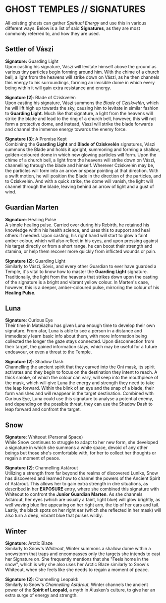 # GHOST TEMPLES // SIGNATURES
All existing ghosts can gather *Spiritual Energy* and use this in various different ways. Below is a list of said **Signatures**, as they are most commonly referred to, and how they are used.

## Settler of Vászi
**Signature:** Guarding Light \
Upon casting his signature, Vászi will levitate himself above the ground as various tiny particles begin forming around him. With the chime of a church bell, a light from the heavens will strike down on Vászi, as he then channels this energy to his surroundings, forming an invisible dome in which every being within it will gain extra resistance and energy.  

**Signature (2)**: Blade of Cziskvelén \
Upon casting his signature, Vászi summons the *Blade of Cziskvelén*, which he will lift high up towards the sky, causing him to levitate in similar fashion to **Guarding Light**. Much like that signature, a light from the heavens will strike the blade and lead to the ring of a church bell, however, this will not form a protective dome, and instead, Vászi will strike the blade forwards and channel the immense energy towards the enemy force.

**Signature (3)**: A Promise Kept \
Combining the **Guarding Light** and **Blade of Cziskvelén** signatures, Vászi summons the Blade and holds it upright, summoning and forming a shallow, golden-coloured dome in which new glowing particles will form. Upon the chime of a church bell, a light from the heavens will strike down on Vászi, channelling through the blade and himself. Wherever Cziskvelén may be, the particles will form into an arrow or spear pointing at that direction. With a swift motion, he will position the Blade in the direction of the particles, and to Cziskvelén. And with a quick strike, the dome will vanish, the light will channel through the blade, leaving behind an arrow of light and a gust of wind.

## Guardian Marten
**Signature**: Healing Pulse \
A simple healing pulse. Carried over during his Rebirth, he retained his knowledge within his health science, and uses this to support and heal others if needed. Upon casting, his right hand will start to glow a faint amber colour, which will also reflect in his eyes, and upon pressing against his target directly or from a short range, he can boost their strength and stamina, or help them recover more quickly from inflicted wounds or pain.

**Signature (2)**: Guarding Light \
Similarly to Vászi, Sóvis, and every other Guardian to ever have guarded a Temple, it's vital to know how to master the **Guarding Light** signature. Traditionally, the light from the heavens that strikes down upon the casting of the signature is a bright and vibrant yellow colour. In Marten's case, however, this is a deeper, amber-coloured pulse, mirroring the colour of his **Healing Pulse**. 

## Luna  
**Signature**: Curious Eye  \
Their time in Matéiazhu has given Luna enough time to develop their own signature. From afar, Luna is able to see a person in a distance and immediately learn basic info about them, with more information being collected the longer the gaze stays connected. Upon disconnection from their target, the gained information stays, which may be useful for a future endeavour, or even a threat to the Temple.

**Signature (2)**:  Shadow Dash \
Channelling the ancient spirit that they carved into the Oni mask, its spirit activates and they begin to focus on the destination they intent to reach. A thick smoke, of which the colour can vary, will seep into the mouthpiece of the mask, which will give Luna the energy and strength they need to take the leap forward. Within the blink of an eye and the snap of a blade, their form vanishes and will reappear in the target destination. Combined with Curious Eye, Luna could use this signature to analyse a potential enemy, and depending on the possible threat, they can use the Shadow Dash to leap forward and confront the target.
  
## Snow
**Signature**: Whiteout (Personal Space)  \
While Snow continues to struggle to adapt to her new form, she developed a signature in which she summons a white space, devoid of any other beings but those she's comfortable with, for her to collect her thoughts or regain a moment of peace.

**Signature (2)**: Channelling Astárout \
Utilizing a strength from far beyond the realms of discovered Luniks, Snow has discovered and learned how to channel the powers of the Ancient Spirit of Astárout. This allows her to gain extra strength in dire situations, as described in her **EXPOSURE** entry, where she combined this signature with Whiteout to confront the **Junior Guardian Marten**. As she channels Astárout, her eyes (which are usually a faint, light blue) will glow brightly, as well waving blue fire appearing on her right arm, the tip of her ears and tail. Lastly, the black spots on her right ear (which she reflected in her mask) will also turn a deep, vibrant blue that pulses wildly.

## Winter
**Signature**: Arctic Blaze \
Similarly to Snow's *Whiteout*, Winter summons a shallow dome within a snowstorm that traps and encompasses only the targets she intends to cast her Signature on. She frequently mentions that she "Feels home in the snow", which is why she also uses her Arctic Blaze similarly to Snow's Whiteout, when she feels like she needs to regain a moment of peace.

**Signature (2)**: Channelling Leopald: \
Similarly to Snow's *Channelling Astárout*, Winter channels the ancient power of the **Spirit of Leopald**, a myth in Álusken's culture, to give her an extra surge of energy and strength. 